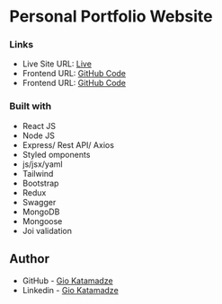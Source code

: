 # Personal Portfolio Website

### Links

- Live Site URL: [Live](https://giokatamadze.netlify.app)
- Frontend URL: [GitHub Code](https://github.com/GioKatamadze/Product-feedback-app-front)
- Frontend URL: [GitHub Code](https://github.com/GioKatamadze/Product-feedback-app-API)

### Built with

- React JS
- Node JS
- Express/ Rest API/ Axios
- Styled omponents
- js/jsx/yaml
- Tailwind
- Bootstrap
- Redux
- Swagger
- MongoDB
- Mongoose
- Joi validation

## Author

- GitHub - [Gio Katamadze](https://github.com/GioKatamadze)
- Linkedin - [Gio Katamadze](https://www.linkedin.com/in/gio-katamadze-a409931a7)
